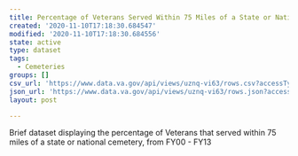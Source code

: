 ```yaml
---
title: Percentage of Veterans Served Within 75 Miles of a State or National Cemetery
created: '2020-11-10T17:18:30.684547'
modified: '2020-11-10T17:18:30.684556'
state: active
type: dataset
tags:
  - Cemeteries
groups: []
csv_url: 'https://www.data.va.gov/api/views/uznq-vi63/rows.csv?accessType=DOWNLOAD'
json_url: 'https://www.data.va.gov/api/views/uznq-vi63/rows.json?accessType=DOWNLOAD'
layout: post

---
```

Brief dataset displaying the percentage of Veterans that served within 75 miles of a state or national cemetery, from FY00 - FY13
